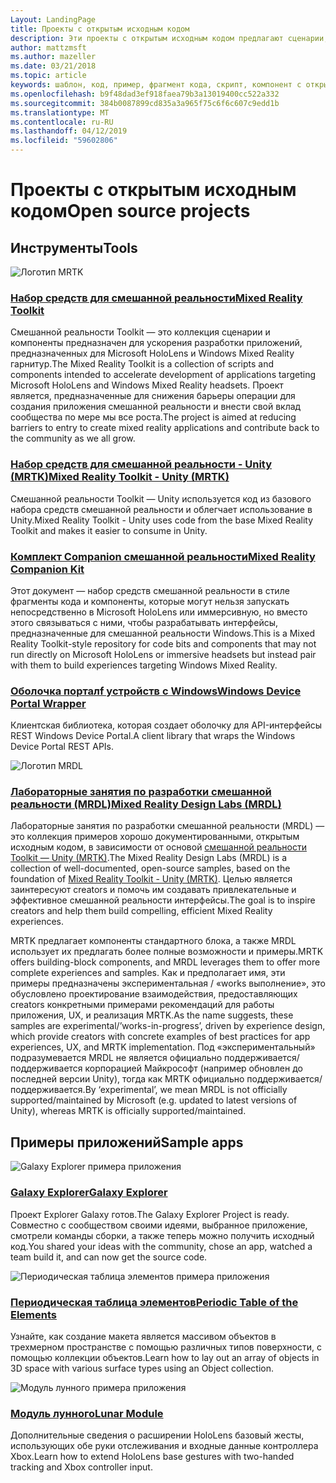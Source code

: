 ```yaml
---
Layout: LandingPage
title: Проекты с открытым исходным кодом
description: Эти проекты с открытым исходным кодом предлагают сценарии, компоненты, образцы и примеры из смешанной реальности разработки в корпорации Microsoft, которые могут помочь ускорить разработку смешанной реальности.
author: mattzmsft
ms.author: mazeller
ms.date: 03/21/2018
ms.topic: article
keywords: шаблон, код, пример, фрагмент кода, скрипт, компонент с открытым исходным проекта
ms.openlocfilehash: b9f48dad3ef918faea79b3a13019400cc522a332
ms.sourcegitcommit: 384b0087899cd835a3a965f75c6f6c607c9edd1b
ms.translationtype: MT
ms.contentlocale: ru-RU
ms.lasthandoff: 04/12/2019
ms.locfileid: "59602806"
---
```

# <a name="open-source-projects"></a><span data-ttu-id="b5d2b-104">Проекты с открытым исходным кодом</span><span class="sxs-lookup"><span data-stu-id="b5d2b-104">Open source projects</span></span>

## <a name="tools"></a><span data-ttu-id="b5d2b-105">Инструменты</span><span class="sxs-lookup"><span data-stu-id="b5d2b-105">Tools</span></span>

![Логотип MRTK](images/MRTK_Logo_Rev.png)

### <a name="mixed-reality-toolkithttpsgithubcommicrosoftholotoolkit"></a>[<span data-ttu-id="b5d2b-107">Набор средств для смешанной реальности</span><span class="sxs-lookup"><span data-stu-id="b5d2b-107">Mixed Reality Toolkit</span></span>](https://github.com/microsoft/HoloToolkit)

<span data-ttu-id="b5d2b-108">Смешанной реальности Toolkit — это коллекция сценарии и компоненты предназначен для ускорения разработки приложений, предназначенных для Microsoft HoloLens и Windows Mixed Reality гарнитур.</span><span class="sxs-lookup"><span data-stu-id="b5d2b-108">The Mixed Reality Toolkit is a collection of scripts and components intended to accelerate development of applications targeting Microsoft HoloLens and Windows Mixed Reality headsets.</span></span> <span data-ttu-id="b5d2b-109">Проект является, предназначенные для снижения барьеры операции для создания приложения смешанной реальности и внести свой вклад сообщества по мере мы все роста.</span><span class="sxs-lookup"><span data-stu-id="b5d2b-109">The project is aimed at reducing barriers to entry to create mixed reality applications and contribute back to the community as we all grow.</span></span> 

### <a name="mixed-reality-toolkit---unity-mrtkhttpsgithubcommicrosoftholotoolkit-unity"></a>[<span data-ttu-id="b5d2b-110">Набор средств для смешанной реальности - Unity (MRTK)</span><span class="sxs-lookup"><span data-stu-id="b5d2b-110">Mixed Reality Toolkit - Unity (MRTK)</span></span>](https://github.com/microsoft/HoloToolkit-Unity)

<span data-ttu-id="b5d2b-111">Смешанной реальности Toolkit — Unity используется код из базового набора средств смешанной реальности и облегчает использование в Unity.</span><span class="sxs-lookup"><span data-stu-id="b5d2b-111">Mixed Reality Toolkit - Unity uses code from the base Mixed Reality Toolkit and makes it easier to consume in Unity.</span></span> 

### <a name="mixed-reality-companion-kithttpsgithubcommicrosofthololenscompanionkit"></a>[<span data-ttu-id="b5d2b-112">Комплект Companion смешанной реальности</span><span class="sxs-lookup"><span data-stu-id="b5d2b-112">Mixed Reality Companion Kit</span></span>](https://github.com/Microsoft/HoloLensCompanionKit)

<span data-ttu-id="b5d2b-113">Этот документ — набор средств смешанной реальности в стиле фрагменты кода и компоненты, которые могут нельзя запускать непосредственно в Microsoft HoloLens или иммерсивную, но вместо этого связываться с ними, чтобы разрабатывать интерфейсы, предназначенные для смешанной реальности Windows.</span><span class="sxs-lookup"><span data-stu-id="b5d2b-113">This is a Mixed Reality Toolkit-style repository for code bits and components that may not run directly on Microsoft HoloLens or immersive headsets but instead pair with them to build experiences targeting Windows Mixed Reality.</span></span> 

### <a name="windows-device-portal-wrapperhttpsgithubcommicrosoftwindowsdeviceportalwrapper"></a>[<span data-ttu-id="b5d2b-114">Оболочка порталf устройств с Windows</span><span class="sxs-lookup"><span data-stu-id="b5d2b-114">Windows Device Portal Wrapper</span></span>](https://github.com/Microsoft/WindowsDevicePortalWrapper)

<span data-ttu-id="b5d2b-115">Клиентская библиотека, которая создает оболочку для API-интерфейсы REST Windows Device Portal.</span><span class="sxs-lookup"><span data-stu-id="b5d2b-115">A client library that wraps the Windows Device Portal REST APIs.</span></span>

![Логотип MRDL](images/MRDL_Logo_Rev.png)

### <a name="mixed-reality-design-labs-mrdlhttpsgithubcommicrosoftmrdesignlabsunity"></a>[<span data-ttu-id="b5d2b-117">Лабораторные занятия по разработки смешанной реальности (MRDL)</span><span class="sxs-lookup"><span data-stu-id="b5d2b-117">Mixed Reality Design Labs (MRDL)</span></span>](https://github.com/Microsoft/MRDesignLabs_Unity)

<span data-ttu-id="b5d2b-118">Лабораторные занятия по разработки смешанной реальности (MRDL) — это коллекция примеров хорошо документированными, открытым исходным кодом, в зависимости от основой [смешанной реальности Toolkit — Unity (MRTK)](https://github.com/microsoft/HoloToolkit-Unity).</span><span class="sxs-lookup"><span data-stu-id="b5d2b-118">The Mixed Reality Design Labs (MRDL) is a collection of well-documented, open-source samples, based on the foundation of [Mixed Reality Toolkit - Unity (MRTK)](https://github.com/microsoft/HoloToolkit-Unity).</span></span> <span data-ttu-id="b5d2b-119">Целью является заинтересуют creators и помочь им создавать привлекательные и эффективное смешанной реальности интерфейсы.</span><span class="sxs-lookup"><span data-stu-id="b5d2b-119">The goal is to inspire creators and help them build compelling, efficient Mixed Reality experiences.</span></span>

<span data-ttu-id="b5d2b-120">MRTK предлагает компоненты стандартного блока, а также MRDL использует их предлагать более полные возможности и примеры.</span><span class="sxs-lookup"><span data-stu-id="b5d2b-120">MRTK offers building-block components, and MRDL leverages them to offer more complete experiences and samples.</span></span> <span data-ttu-id="b5d2b-121">Как и предполагает имя, эти примеры предназначены экспериментальная / «works выполнение», это обусловлено проектирование взаимодействия, предоставляющих creators конкретными примерами рекомендаций для работы приложения, UX, и реализация MRTK.</span><span class="sxs-lookup"><span data-stu-id="b5d2b-121">As the name suggests, these samples are experimental/’works-in-progress’, driven by experience design, which provide creators with concrete examples of best practices for app experiences, UX, and MRTK implementation.</span></span> <span data-ttu-id="b5d2b-122">Под «экспериментальный» подразумевается MRDL не является официально поддерживается/поддерживается корпорацией Майкрософт (например обновлен до последней версии Unity), тогда как MRTK официально поддерживается/поддерживается.</span><span class="sxs-lookup"><span data-stu-id="b5d2b-122">By ‘experimental’, we mean MRDL is not officially supported/maintained by Microsoft (e.g. updated to latest versions of Unity), whereas MRTK is officially supported/maintained.</span></span>


## <a name="sample-apps"></a><span data-ttu-id="b5d2b-123">Примеры приложений</span><span class="sxs-lookup"><span data-stu-id="b5d2b-123">Sample apps</span></span>

![Galaxy Explorer примера приложения](images/galaxyexplorer-tile.jpg)
### <a name="galaxy-explorergalaxy-explorermd"></a>[<span data-ttu-id="b5d2b-125">Galaxy Explorer</span><span class="sxs-lookup"><span data-stu-id="b5d2b-125">Galaxy Explorer</span></span>](galaxy-explorer.md)

<span data-ttu-id="b5d2b-126">Проект Explorer Galaxy готов.</span><span class="sxs-lookup"><span data-stu-id="b5d2b-126">The Galaxy Explorer Project is ready.</span></span> <span data-ttu-id="b5d2b-127">Совместно с сообществом своими идеями, выбранное приложение, смотрели команды сборки, а также теперь можно получить исходный код.</span><span class="sxs-lookup"><span data-stu-id="b5d2b-127">You shared your ideas with the community, chose an app, watched a team build it, and can now get the source code.</span></span> 

![Периодическая таблица элементов примера приложения](images/periodictableofelementsapp-tile.jpg)
### <a name="periodic-table-of-the-elementsperiodic-table-of-the-elementsmd"></a>[<span data-ttu-id="b5d2b-129">Периодическая таблица элементов</span><span class="sxs-lookup"><span data-stu-id="b5d2b-129">Periodic Table of the Elements</span></span>](periodic-table-of-the-elements.md)

<span data-ttu-id="b5d2b-130">Узнайте, как создание макета является массивом объектов в трехмерном пространстве с помощью различных типов поверхности, с помощью коллекции объектов.</span><span class="sxs-lookup"><span data-stu-id="b5d2b-130">Learn how to lay out an array of objects in 3D space with various surface types using an Object collection.</span></span>

![Модуль лунного примера приложения](images/lunar-module-tile.png)
### <a name="lunar-modulelunar-modulemd"></a>[<span data-ttu-id="b5d2b-132">Модуль лунного</span><span class="sxs-lookup"><span data-stu-id="b5d2b-132">Lunar Module</span></span>](lunar-module.md)

<span data-ttu-id="b5d2b-133">Дополнительные сведения о расширении HoloLens базовый жесты, использующих обе руки отслеживания и входные данные контроллера Xbox.</span><span class="sxs-lookup"><span data-stu-id="b5d2b-133">Learn how to extend HoloLens base gestures with two-handed tracking and Xbox controller input.</span></span>




